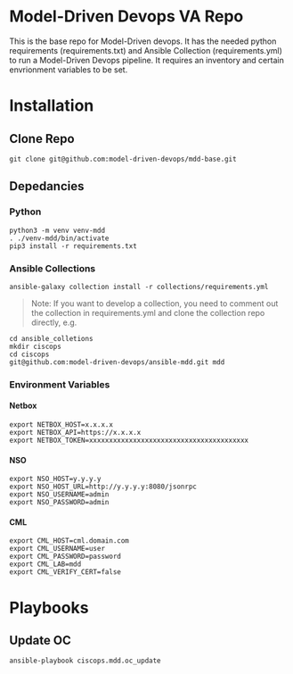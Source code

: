 # Model-Driven Devops VA Repo

This is the base repo for Model-Driven devops.  It has the needed python requirements (requirements.txt) and
Ansible Collection (requirements.yml) to run a Model-Driven Devops pipeline.  It requires an inventory and
certain envrionment variables to be set.

# Installation
## Clone Repo
```
git clone git@github.com:model-driven-devops/mdd-base.git
```

## Depedancies
### Python 
```
python3 -m venv venv-mdd
. ./venv-mdd/bin/activate
pip3 install -r requirements.txt
```
### Ansible Collections
```
ansible-galaxy collection install -r collections/requirements.yml
```
> Note: If you want to develop a collection, you need to comment out the collection in requirements.yml and clone the collection repo directly, e.g.
```
cd ansible_colletions
mkdir ciscops
cd ciscops
git@github.com:model-driven-devops/ansible-mdd.git mdd
```

### Environment Variables
#### Netbox
```
export NETBOX_HOST=x.x.x.x
export NETBOX_API=https://x.x.x.x
export NETBOX_TOKEN=xxxxxxxxxxxxxxxxxxxxxxxxxxxxxxxxxxxxxxxx
```

#### NSO
```
export NSO_HOST=y.y.y.y
export NSO_HOST_URL=http://y.y.y.y:8080/jsonrpc
export NSO_USERNAME=admin
export NSO_PASSWORD=admin
```

#### CML
```
export CML_HOST=cml.domain.com
export CML_USERNAME=user
export CML_PASSWORD=password
export CML_LAB=mdd
export CML_VERIFY_CERT=false
```

# Playbooks
## Update OC
```
ansible-playbook ciscops.mdd.oc_update
```